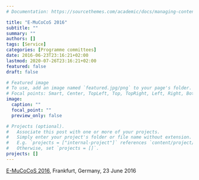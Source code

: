 ```yaml
---
# Documentation: https://sourcethemes.com/academic/docs/managing-content/

title: "E-MuCoCoS 2016"
subtitle: ""
summary: ""
authors: []
tags: [Service]
categories: [Programme committees]
date: 2016-06-23T23:16:21+02:00
lastmod: 2020-07-26T23:16:21+02:00
featured: false
draft: false

# Featured image
# To use, add an image named `featured.jpg/png` to your page's folder.
# Focal points: Smart, Center, TopLeft, Top, TopRight, Left, Right, BottomLeft, Bottom, BottomRight.
image:
  caption: ""
  focal_point: ""
  preview_only: false

# Projects (optional).
#   Associate this post with one or more of your projects.
#   Simply enter your project's folder or file name without extension.
#   E.g. `projects = ["internal-project"]` references `content/project/deep-learning/index.md`.
#   Otherwise, set `projects = []`.
projects: []
---
```

[E-MuCoCoS 2016](http://homepage.lnu.se/staff/saplaa/e-mucocos16/), Frankfurt, Germany, 23 June 2016
